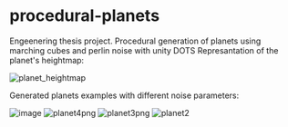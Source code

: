 # procedural-planets
 Engeenering thesis project. Procedural generation of planets using marching cubes and perlin noise with unity DOTS
 Represantation of the planet's heightmap:

![planet_heightmap](https://github.com/SoVerrr/procedural-planets/assets/82769474/d075b2d0-b58e-4edc-a296-dd0426f29da2)

Generated planets examples with different noise parameters:

![image](https://github.com/SoVerrr/procedural-planets/assets/82769474/34f2d60d-0be7-4aae-ac1b-1af0aa244fe8)
![planet4png](https://github.com/SoVerrr/procedural-planets/assets/82769474/5a8afa4d-479f-4b84-b432-694c63e6a541)
![planet3png](https://github.com/SoVerrr/procedural-planets/assets/82769474/b42314e8-43f5-46bc-9520-411e411e5d69)
![planet2](https://github.com/SoVerrr/procedural-planets/assets/82769474/ab45a029-a643-404f-9935-9e5eb403442a)
